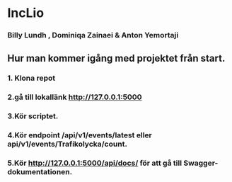 # IncLio

### Billy Lundh , Dominiqa Zainaei & Anton Yemortaji


## Hur man kommer igång med projektet från start.

### 1. Klona repot 
### 2.gå till lokallänk http://127.0.0.1:5000  
### 3.Kör scriptet. 
### 4.Kör endpoint /api/v1/events/latest eller api/v1/events/Trafikolycka/count. 
### 5.Kör http://127.0.0.1:5000/api/docs/  för att gå till Swagger-dokumentationen.
